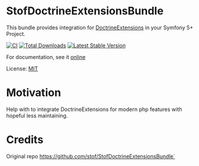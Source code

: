 # StofDoctrineExtensionsBundle

This bundle provides integration for
[DoctrineExtensions](https://github.com/doctrine-extensions/DoctrineExtensions) in
your Symfony 5+ Project.

[![CI](https://github.com/Dukecity/DoctrineExtensionsBundle/actions/workflows/ci.yml/badge.svg)](https://github.com/Dukecity/DoctrineExtensionsBundle/actions/workflows/ci.yml)
[![Total Downloads](https://poser.pugx.org/dukecity/doctrine-extensions-bundle/downloads.png)](https://packagist.org/packages/dukecity/doctrine-extensions-bundle)
[![Latest Stable Version](https://poser.pugx.org/dukecity/doctrine-extensions-bundle/v/stable.png)](https://packagist.org/packages/dukecity/doctrine-extensions-bundle)

For documentation, see it [online](https://symfony.com/bundles/StofDoctrineExtensionsBundle/current/index.html)

License: [MIT](LICENSE)


# Motivation

Help with to integrate DoctrineExtensions for modern php features with hopeful less maintaining.

# Credits

Original repo https://github.com/stof/StofDoctrineExtensionsBundle`